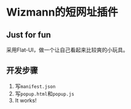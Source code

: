 # Wizmann的短网址插件

## Just for fun

采用Flat-UI，做一个让自己看起来比较爽的小玩具。

## 开发步骤

1. 写``manifest.json``
2. 写``popup.html``和``popup.js``
3. It works!
